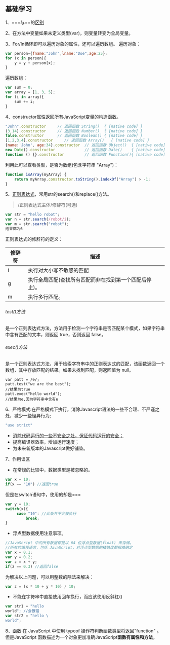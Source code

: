 ## 基础学习
1、===与==的[区别](http://www.runoob.com/js/js-strings.html)

2、在方法中变量如果未定义类型(var)，则变量转变为全局变量。

3、For/In循环即可以遍历对象的属性，还可以遍历数组。
遍历对象：
```js
var person={fname:"John",lname:"Doe",age:25}; 
for (x in person){
    y = y + person[x];
}
```
遍历数组：
```js
var sum = 0;
var array = [1, 3, 5];
for (i in array){
    sum += i;
}
```
4、constructor属性返回所有JavaScript变量的构造函数。
```js
"John".constructor     // 返回函数 String()  { [native code] }
(3.14).constructor     // 返回函数 Number()  { [native code] }
false.constructor      // 返回函数 Boolean() { [native code] }
[1,2,3,4].constructor     // 返回函数 Array()   { [native code] }
{name:'John', age:34}.constructor  // 返回函数 Object()  { [native code] }
new Date().constructor             // 返回函数 Date()    { [native code] }
function () {}.constructor         // 返回函数 Function(){ [native code] }
```
利用此可以查看类型，是否为数组(包含字符串 "Array")：
```js
function isArray(myArray) {
    return myArray.constructor.toString().indexOf("Array") > -1;
}
```
5、[正则表达式](http://www.runoob.com/js/js-regexp.html)，常用str的search()和replace()方法。
>/正则表达式主体/修辞符(可选)

```js
var str = "hello robot";
var n = str.search(/robot/i);
var m = str.search("robot");
结果都为6
```
正则表达式的修辞符的定义：

修辞符| 描述
------|------
i|执行对大小写不敏感的匹配
g|执行全局匹配(查找所有匹配而非在找到第一个匹配后停止)。
m|执行多行匹配。

###### test()方法
是一个正则表达式方法，方法用于检测一个字符串是否匹配某个模式，如果字符串中含有匹配的文本，则返回 true，否则返回 false。
###### exec()方法
是一个正则表达式方法，用于检索字符串中的正则表达式的匹配，该函数返回一个数组，其中存放匹配的结果。如果未找到匹配，则返回值为 null。

```
var patt = /e/;
patt.test("we are the best");
//结果为true
patt.exec("hello world");
//结果为e,因为字符串中含有e
```
6、严格模式:在严格模式下执行，消除Javascript语法的一些不合理、不严谨之处，减少一些怪异行为;
```js
"use strict"
```
- [消除代码运行的一些不安全之处，保证代码运行的安全；](http://www.runoob.com/js/js-strict.html)
- 提高编译器效率，增加运行速度；
- 为未来新版本的Javascript做好铺垫。

7、作用误区
- 在常规的比较中，数据类型是被忽略的。
```js
var x = 10;
if(x == "10") //返回true
```
但是在switch语句中，使用的却是===
```js
var y = 10;
switch(x){
     case "10": //此条并不会被执行
         break;
}
```
- 浮点型数据使用注意事项。
```js
//JavaScript 中的所有数据都是以 64 位浮点型数据(float) 来存储。
//所有的编程语言，包括 JavaScript，对浮点型数据的精确度都很难确定
var x = 0.1;
var y = 0.2;
var z = x + y;
if(z == 0.3) //返回false
```
为解决以上问题，可以用整数的除法来解决：
```js
var z = (x * 10 + y * 10) / 10;
```
- 不能在字符串中直接使用回车换行，而应该使用反斜杠(\)
```js
var str1 = "hello
world"; //会报错
var str2 = "hello \
world";
```
8、函数
在 JavaScript 中使用 typeof 操作符判断函数类型将返回"function" 。但是JavaScript 函数描述为一个对象更加准确JavaScript**函数有属性和方法**。











